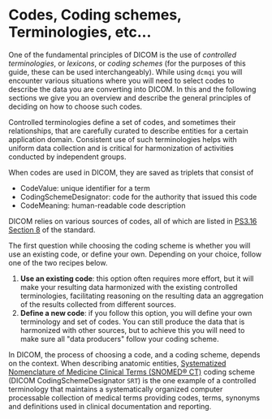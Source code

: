 # Codes, Coding schemes, Terminologies, etc...

One of the fundamental principles of DICOM is the use of _controlled terminologies_, or _lexicons_, or _coding schemes_ (for the purposes of this guide, these can be used interchangeably). While using `dcmqi` you will encounter various situations where you will need to select codes to describe the data you are converting into DICOM. In this and the following sections we give you an overview and describe the general principles of deciding on how to choose such codes.

Controlled terminologies define a set of codes, and sometimes their relationships, that are carefully curated to describe entities for a certain application domain. Consistent use of such terminologies helps with uniform data collection and is critical for harmonization of activities conducted by  independent groups.

When codes are used in DICOM, they are saved as triplets that consist of
* CodeValue: unique identifier for a term
* CodingSchemeDesignator: code for the authority that issued this code
* CodeMeaning: human-readable code description

DICOM relies on various sources of codes, all of which are listed in [PS3.16 Section 8](http://dicom.nema.org/medical/dicom/current/output/chtml/part16/chapter_8.html) of the standard.

The first question while choosing the coding scheme is whether you will use an existing code, or define your own. Depending on your choice, follow one of the two recipes below.

1. **Use an existing code**: this option often requires more effort, but it will make your resulting data harmonized with the existing controlled terminologies, facilitating reasoning on the resulting data an aggregation of the results collected from different sources.  
2. **Define a new code**: if you follow this option, you will define your own terminology and set of codes. You can still produce the data that is harmonized with other sources, but to achieve this you will need to make sure all "data producers" follow your coding scheme. 

In DICOM, the process of choosing a code, and a coding scheme, depends on the context. When describing anatomic entities, [Systematized Nomenclature of Medicine Clinical Terms (SNOMED® CT)](https://en.wikipedia.org/wiki/SNOMED_CT) coding scheme (DICOM CodingSchemeDesignator `SRT`) is the one example of a controlled terminology that maintains a systematically organized computer processable collection of medical terms providing codes, terms, synonyms and definitions used in clinical documentation and reporting. 